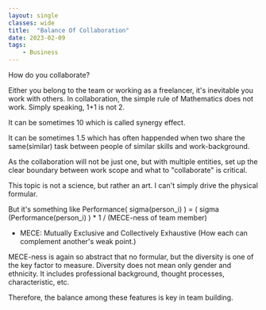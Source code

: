 ```yaml
---
layout: single
classes: wide
title:  "Balance Of Collaboration"
date: 2023-02-09
tags:
    - Business
---
```


How do you collaborate?  

Either you belong to the team or working as a freelancer,
it's inevitable you work with others.
In collaboration, the simple rule of Mathematics does not work.
Simply speaking, 1+1 is not 2.  

It can be sometimes 10 which is called synergy effect.  

It can be sometimes 1.5 which has often happended when two share the same(similar) task between people of similar skills and work-background.  

As the collaboration will not be just one, but with multiple entities, set up the clear boundary between work scope and what to "collaborate" is critical.

This topic is not a science, but rather an art.
I can't simply drive the physical formular.

But it's something like 
Performance( sigma(person_i) ) =  ( sigma (Performance(person_i) ) * 1 / (MECE-ness of team member)

* MECE: Mutually Exclusive and Collectively Exhaustive (How each can complement another's weak point.)

MECE-ness is again so abstract that no formular, but the diversity is one of the key factor to measure.
Diversity does not mean only gender and ethnicity. It includes professional background, thought processes, characteristic, etc.

Therefore, the balance among these features is key in team building. 